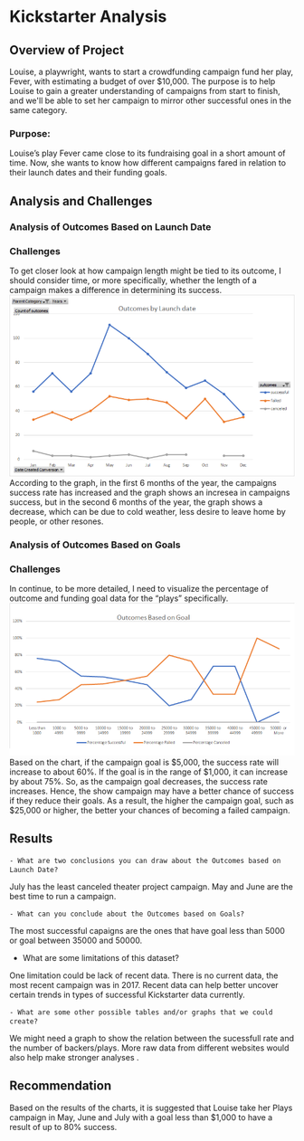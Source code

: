# Kickstarter Analysis
## Overview of Project
Louise, a playwright, wants to start a crowdfunding campaign fund her play, Fever, with estimating a budget of over $10,000.
The purpose is to help Louise to gain a greater understanding of campaigns from start to finish, and we'll be able to set her campaign to mirror other successful ones in the same category.<br/>
### Purpose:
Louise’s play Fever came close to its fundraising goal in a short amount of time. Now, she wants to know how different campaigns fared in relation to their launch dates and their funding goals.<br/>

## Analysis and Challenges
### Analysis of Outcomes Based on Launch Date
### Challenges
To get closer look at how campaign length might be tied to its outcome, I should consider time, or more specifically, whether the length of a campaign makes a difference in determining its success. <br/>
![outcomes_vs_launch.png](/resources/outcomes_vs_launch.png)<br/>
According to the graph, in the first 6 months of the year, the campaigns success rate has increased and the graph shows an incresea in campaigns success, but in the second 6 months of the year, the graph shows a decrease, which can be due to cold weather, less desire to leave home by people, or other resones. <br/>


### Analysis of Outcomes Based on Goals
### Challenges
In continue, to be more detailed, I need to visualize the percentage of outcome and funding goal data for the “plays” specifically.<br/>
![outcomes_vs_launch.png](/resources/outcomes_vs_goals.png)<br/>
Based on the chart, if the campaign goal is $5,000, the success rate will increase to about 60%. If the goal is in the range of $1,000, it can increase by about 75%. So, as the campaign goal decreases, the success rate increases. Hence, the show campaign may have a better chance of success if they reduce their goals. As a result, the higher the campaign goal, such as $25,000 or higher, the better your chances of becoming a failed campaign.<br/>


## Results

    - What are two conclusions you can draw about the Outcomes based on Launch Date?
    
July has the least canceled theater project campaign.
May and June are the best time to run a campaign.

    - What can you conclude about the Outcomes based on Goals?
   The most successful capaigns are the ones that have goal less than 5000 or goal between 35000 and 50000.

- What are some limitations of this dataset?

One limitation could be lack of recent data. There is no current data, the most recent campaign was in 2017. Recent data can help better uncover certain trends in types of successful Kickstarter data currently.

    - What are some other possible tables and/or graphs that we could create?    
We might need a graph to show the relation between the sucessfull rate and the number of backers/plays.
More raw data from different websites would also help make stronger analyses .
## Recommendation
Based on the results of the charts, it is suggested that Louise take her Plays campaign in May, June and July with a goal less than $1,000 to have a result of up to 80% success.
